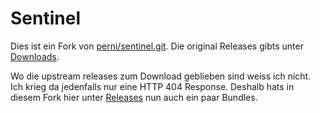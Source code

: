 
Sentinel
================

Dies ist ein Fork von [perni/sentinel.git][L_PERNI_SENTINEL]. Die original
Releases gibts unter [Downloads][L_UPSTREAM_DOWNLOADS].

Wo die upstream releases zum Download geblieben sind weiss ich nicht. Ich krieg
da jedenfalls nur eine HTTP 404 Response. Deshalb hats in diesem Fork hier
unter [Releases](https://github.com/hiddenalpha/sentinel/releases) nun auch ein
paar Bundles.

[L_PERNI_SENTINEL]: https://bitbucket.org/perni/sentinel.git
[L_UPSTREAM_DOWNLOADS]: https://bitbucket.org/perni/ch.infbr5.sentienl/downloads

